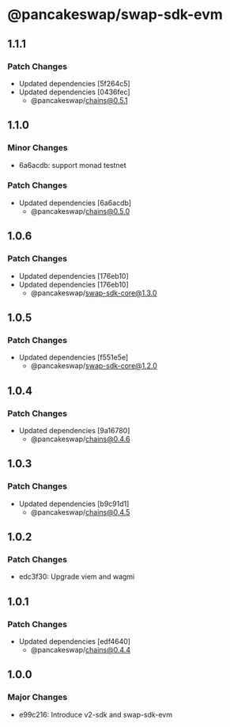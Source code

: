 # @pancakeswap/swap-sdk-evm

## 1.1.1

### Patch Changes

- Updated dependencies [5f264c5]
- Updated dependencies [0436fec]
  - @pancakeswap/chains@0.5.1

## 1.1.0

### Minor Changes

- 6a6acdb: support monad testnet

### Patch Changes

- Updated dependencies [6a6acdb]
  - @pancakeswap/chains@0.5.0

## 1.0.6

### Patch Changes

- Updated dependencies [176eb10]
- Updated dependencies [176eb10]
  - @pancakeswap/swap-sdk-core@1.3.0

## 1.0.5

### Patch Changes

- Updated dependencies [f551e5e]
  - @pancakeswap/swap-sdk-core@1.2.0

## 1.0.4

### Patch Changes

- Updated dependencies [9a16780]
  - @pancakeswap/chains@0.4.6

## 1.0.3

### Patch Changes

- Updated dependencies [b9c91d1]
  - @pancakeswap/chains@0.4.5

## 1.0.2

### Patch Changes

- edc3f30: Upgrade viem and wagmi

## 1.0.1

### Patch Changes

- Updated dependencies [edf4640]
  - @pancakeswap/chains@0.4.4

## 1.0.0

### Major Changes

- e99c216: Introduce v2-sdk and swap-sdk-evm
